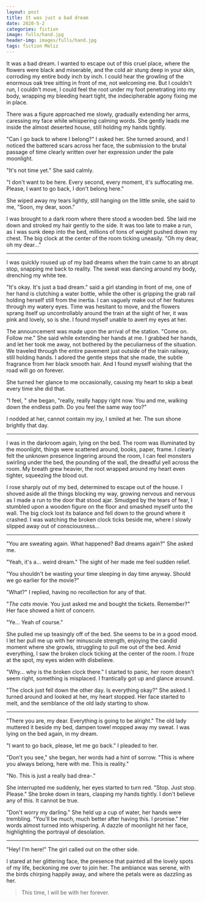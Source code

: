 ```yaml
---
layout: post
title: It was just a bad dream
date: 2020-5-2
categories: fiction
image: fulls/hand.jpg
header-img: images/fulls/hand.jpg
tags: fiction Meliz
---
```


It was a bad dream. I wanted to escape out of this cruel place, where the flowers were black and miserable, and the cold air stung deep in your skin, corroding my entire body inch by inch. I could hear the growling of the enormous oak tree sitting in front of me, not welcoming me. But I couldn't run, I couldn't move, I could feel the root under my foot penetrating into my body, wrapping my bleeding heart tight, the indecipherable agony fixing me in place. 

There was a figure approached me slowly, gradually extending her arms,
caressing my face while whispering calming words. She gently leads me inside the almost deserted house, still holding my hands tightly.

"Can I go back to where I belong?" I asked her. She turned around, and I noticed the battered scars across her face, the submission to the brutal passage of time clearly written over her expression under the pale moonlight.

"It's not time yet." She said calmly.

"I don't want to be here. Every second, every moment, it's suffocating me. Please, I want to go back, I don't belong here."

She wiped away my tears lightly, still hanging on the little smile, she said to me, "Soon, my dear, soon."

I was brought to a dark room where there stood a wooden bed. She laid me down and stroked my hair gently to the side. It was too late to make a run, as I was sunk deep into the bed, millions of tons of weight pushed down my chest. The big clock at the center of the room ticking uneasily. "Oh my dear, oh my dear..."

---

I was quickly roused up of my bad dreams when the train came to an abrupt stop, snapping me back to reality. The sweat was dancing around my body, drenching my white tee. 

"It's okay. It's just a bad dream." said a girl standing in front of me, one of her hand is clutching a water bottle, while the other is gripping the grab rail holding herself still from the inertia. I can vaguely make out of her features through my watery eyes. Time was hesitant to move, and the flowers sprang itself up uncontrollably around the train at the sight of her, it was pink and lovely, so is she. I found myself unable to avert my eyes at her.

The announcement was made upon the arrival of the station. "Come on. Follow me." She said while extending her hands at me. I grabbed her hands, and let her took me away, not bothered by the peculiarness of the situation. We traveled through the entire pavement just outside of the train railway, still holding hands. I adored the gentle steps that she made, the subtle fragrance from her black smooth hair. And I found myself wishing that the road will go on forever.

She turned her glance to me occasionally, causing my heart to skip a beat every time she did that.

"I feel, " she began, "really, really happy right now. You and me, walking down the endless path. Do you feel the same way too?"

I nodded at her, cannot contain my joy, I smiled at her. The sun shone brightly that day.

---

I was in the darkroom again, lying on the bed. The room was illuminated by the moonlight, things were scattered around, books, paper, frame. I clearly felt the unknown presence lingering around the room, I can feel monsters swirling under the bed, the pounding of the wall, the dreadful yell across the room. My breath grew heavier, the root wrapped around my heart even tighter, squeezing the blood out. 

I rose sharply out of my bed, determined to escape out of the house. I shoved aside all the
things blocking my way, growing nervous and nervous as I made a run to the door that stood ajar. Smudged by the tears of fear, I stumbled upon a wooden figure on the floor and smashed myself unto the wall. The big clock lost its balance and fell down to the ground where it crashed. I was watching the broken clock ticks beside me, where I slowly slipped away out of consciousness...

---

"You are sweating again. What happened? Bad dreams again?" She asked me.

"Yeah, it's a... weird dream." The sight of her made me feel sudden relief. 

"You shouldn't be wasting your time sleeping in day time anyway. Should we go earlier for the movie?"

"What?" I replied, having no recollection for any of that.

"*The cats* movie. You just asked me and bought the tickets. Remember?" Her face showed a hint of concern.

"Ye... Yeah of course."

She pulled me up teasingly off of the bed. She seems to be in a good mood. I let her pull me up with her minuscule strength, enjoying the candid moment where she growls, struggling to pull me out of the bed. Amid everything, I saw the broken clock ticking at the center of the room. I froze at the spot, my eyes widen with disbelieve.

"Why... why is the broken clock there." I started to panic, her room doesn't seem right, something is misplaced. I frantically got up and glance around.

"The clock just fell down the other day. Is everything okay?" She asked. I turned around and looked at her, my heart stopped. Her face started to melt, and the semblance of the old lady starting to show.

---

"There you are, my dear. Everything is going to be alright." The old lady muttered it beside my bed, dampen towel mopped away my sweat. I was lying on the bed again, in my dream.

"I want to go back, please, let me go back." I pleaded to her.

"Don't you see," she began, her words had a hint of sorrow. "This is where you always belong, here with me. This is reality."

"No. This is just a really bad drea-."

She interrupted me suddenly, her eyes started to turn red. "Stop. Just stop. Please." She broke down in tears, clasping my hands tightly. I don't believe any of this. It cannot be true. 

"Don't worry my darling." She held up a cup of water, her hands were trembling. "You'll be much, much better after having this. I promise." Her words almost turned into whispering. A dazzle of moonlight hit her face, highlighting the portrayal of desolation.

---

"Hey! I'm here!" The girl called out on the other side.

I stared at her glittering face, the presence that painted all the lovely spots of my life, beckoning me over to join her. The ambiance was serene, with the birds chirping happily away, and where the petals were as dazzling as her.

> This time, I will be with her forever.

